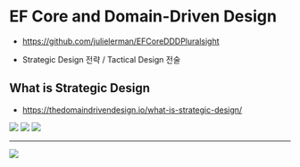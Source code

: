 # EF Core and Domain-Driven Design
- https://github.com/julielerman/EFCoreDDDPluralsight


- Strategic Design 전략 / Tactical Design 전술

## What is Strategic Design
- https://thedomaindrivendesign.io/what-is-strategic-design/

![](https://thedomaindrivendesign.io/wp-content/uploads/2019/03/BoundedContext.png)
![](https://thedomaindrivendesign.io/wp-content/uploads/2019/03/UbiquitousLanguage.png)
![](https://thedomaindrivendesign.io/wp-content/uploads/2019/03/ContextMap.png)

---
![](https://alok-mishra.com/wp-content/uploads/2021/06/ddd-at-a-high-level.jpg)
